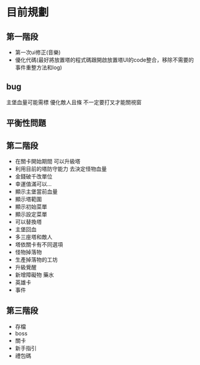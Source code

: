# 目前規劃
## 第一階段
- 第一次ui修正(音樂)
- 優化代碼(最好將放置塔的程式碼跟開啟放置塔UI的code整合，移除不需要的事件重整方法和log)
## bug 
主堡血量可能需標
優化敵人且條
不一定要打叉才能關視窗
## 平衡性問題

## 第二階段
- 在關卡開始期間 可以升級塔
- 利用目前的塔防守能力 去決定怪物血量
- 金錢破千改單位
- 幸運值滿可以...
- 顯示主堡當前血量
- 顯示塔範圍
- 顯示初始菜單
- 顯示設定菜單
- 可以替換塔
- 主堡回血
- 多三座塔和敵人
- 塔依關卡有不同選項
- 怪物掉落物
- 生產掉落物的工坊
- 升級覺醒
- 新增障礙物 藥水
- 英雄卡
- 事件
## 第三階段
- 存檔
- boss
- 關卡
- 新手指引
- 禮包碼
